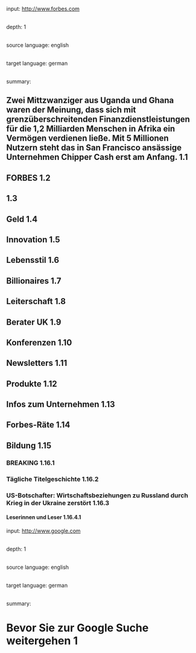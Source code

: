 input: <a>http://www.forbes.com </a>

<br>depth: 1

<br>source language: english

<br>target language: german

<br>summary: 

##  Zwei Mittzwanziger aus Uganda und Ghana waren der Meinung, dass sich mit grenzüberschreitenden Finanzdienstleistungen für die 1,2 Milliarden Menschen in Afrika ein Vermögen verdienen ließe. Mit 5 Millionen Nutzern steht das in San Francisco ansässige Unternehmen Chipper Cash erst am Anfang. 1.1

##  FORBES 1.2

##   1.3

##  Geld 1.4

##  Innovation 1.5

##  Lebensstil 1.6

##  Billionaires 1.7

##  Leiterschaft 1.8

##  Berater UK 1.9

##  Konferenzen 1.10

##  Newsletters 1.11

##  Produkte 1.12

##  Infos zum Unternehmen 1.13

##  Forbes-Räte 1.14

##  Bildung 1.15

###  BREAKING 1.16.1

###  Tägliche Titelgeschichte 1.16.2

###  US-Botschafter: Wirtschaftsbeziehungen zu Russland durch Krieg in der Ukraine zerstört 1.16.3

####  Leserinnen und Leser 1.16.4.1

input: <a>http://www.google.com </a>

<br>depth: 1

<br>source language: english

<br>target language: german

<br>summary: 

#  Bevor Sie zur Google Suche weitergehen 1

